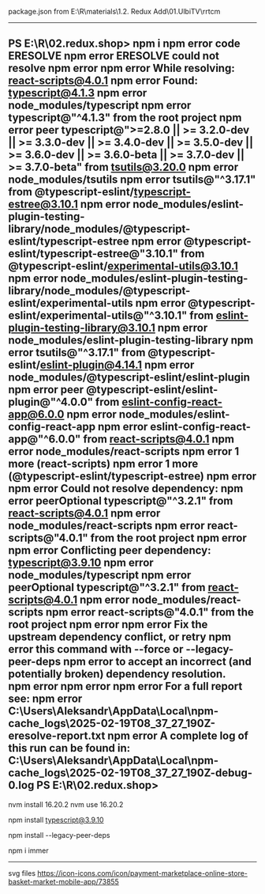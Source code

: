 package.json from E:\R\materials\1.2. Redux Add\01.UlbiTV\rrtcm

--------------
PS E:\R\02.redux.shop> npm i
npm error code ERESOLVE
npm error ERESOLVE could not resolve
npm error
npm error While resolving: react-scripts@4.0.1
npm error Found: typescript@4.1.3
npm error node_modules/typescript
npm error   typescript@"^4.1.3" from the root project
npm error   peer typescript@">=2.8.0 || >= 3.2.0-dev || >= 3.3.0-dev || >= 3.4.0-dev || >= 3.5.0-dev || >= 3.6.0-dev || >= 3.6.0-beta || >= 3.7.0-dev || >= 3.7.0-beta" from tsutils@3.20.0
npm error   node_modules/tsutils
npm error     tsutils@"^3.17.1" from @typescript-eslint/typescript-estree@3.10.1
npm error     node_modules/eslint-plugin-testing-library/node_modules/@typescript-eslint/typescript-estree
npm error       @typescript-eslint/typescript-estree@"3.10.1" from @typescript-eslint/experimental-utils@3.10.1
npm error       node_modules/eslint-plugin-testing-library/node_modules/@typescript-eslint/experimental-utils
npm error         @typescript-eslint/experimental-utils@"^3.10.1" from eslint-plugin-testing-library@3.10.1
npm error         node_modules/eslint-plugin-testing-library
npm error     tsutils@"^3.17.1" from @typescript-eslint/eslint-plugin@4.14.1
npm error     node_modules/@typescript-eslint/eslint-plugin
npm error       peer @typescript-eslint/eslint-plugin@"^4.0.0" from eslint-config-react-app@6.0.0
npm error       node_modules/eslint-config-react-app
npm error         eslint-config-react-app@"^6.0.0" from react-scripts@4.0.1
npm error         node_modules/react-scripts
npm error       1 more (react-scripts)
npm error     1 more (@typescript-eslint/typescript-estree)
npm error
npm error Could not resolve dependency:
npm error peerOptional typescript@"^3.2.1" from react-scripts@4.0.1
npm error node_modules/react-scripts
npm error   react-scripts@"4.0.1" from the root project
npm error
npm error Conflicting peer dependency: typescript@3.9.10
npm error node_modules/typescript
npm error   peerOptional typescript@"^3.2.1" from react-scripts@4.0.1
npm error   node_modules/react-scripts
npm error     react-scripts@"4.0.1" from the root project
npm error
npm error Fix the upstream dependency conflict, or retry
npm error this command with --force or --legacy-peer-deps
npm error to accept an incorrect (and potentially broken) dependency resolution.      
npm error
npm error
npm error For a full report see:
npm error C:\Users\Aleksandr\AppData\Local\npm-cache\_logs\2025-02-19T08_37_27_190Z-eresolve-report.txt
npm error A complete log of this run can be found in: C:\Users\Aleksandr\AppData\Local\npm-cache\_logs\2025-02-19T08_37_27_190Z-debug-0.log
PS E:\R\02.redux.shop>
-------------------

nvm install 16.20.2
nvm use 16.20.2

npm install typescript@3.9.10

npm install --legacy-peer-deps

npm i immer

------------------

svg files
https://icon-icons.com/icon/payment-marketplace-online-store-basket-market-mobile-app/73855